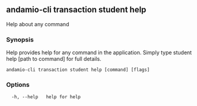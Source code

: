 ## andamio-cli transaction student help

Help about any command

### Synopsis

Help provides help for any command in the application.
Simply type student help [path to command] for full details.

```
andamio-cli transaction student help [command] [flags]
```

### Options

```
  -h, --help   help for help
```

